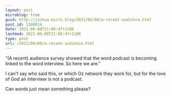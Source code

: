 ```yaml
---
layout: post
microblog: true
guid: http://joshua.micro.blog/2021/06/08/a-recent-audience.html
post_id: 1340814
date: 2021-06-08T21:00:47+1100
lastmod: 2021-06-08T21:00:47+1100
type: post
url: /2021/06/08/a-recent-audience.html
---
```

“(A recent) audience survey showed that the word podcast is becoming linked to the word interview. So here we are.”

I can't say who said this, or which Oz network they work for, but for the love of God an interview is not a podcast.

Can words just mean something please?
